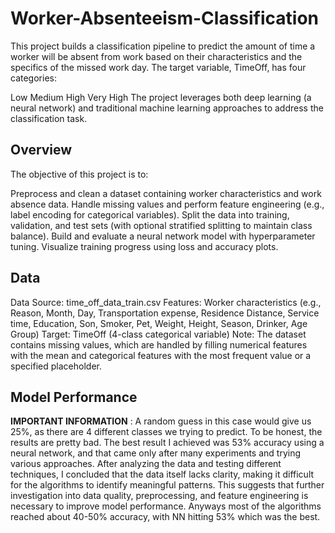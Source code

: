 # Worker-Absenteeism-Classification
This project builds a classification pipeline to predict the amount of time a worker will be absent from work based on their characteristics and the specifics of the missed work day. The target variable, TimeOff, has four categories:

Low
Medium
High
Very High
The project leverages both deep learning (a neural network) and traditional machine learning approaches to address the classification task.

## Overview
The objective of this project is to:

Preprocess and clean a dataset containing worker characteristics and work absence data.
Handle missing values and perform feature engineering (e.g., label encoding for categorical variables).
Split the data into training, validation, and test sets (with optional stratified splitting to maintain class balance).
Build and evaluate a neural network model with hyperparameter tuning.
Visualize training progress using loss and accuracy plots.


## Data
Data Source: time_off_data_train.csv
Features: Worker characteristics (e.g., Reason, Month, Day, Transportation expense, Residence Distance, Service time, Education, Son, Smoker, Pet, Weight, Height, Season, Drinker, Age Group)
Target: TimeOff (4-class categorical variable)
Note: The dataset contains missing values, which are handled by filling numerical features with the mean and categorical features with the most frequent value or a specified placeholder.


## Model Performance 
**IMPORTANT INFORMATION** : A random guess in this case would give us 25%, as there are 4 different classes we trying to predict.
To be honest, the results are pretty bad. The best result I achieved was 53% accuracy using a neural network, and that came only after many experiments and trying various approaches. After analyzing the data and testing different techniques, I concluded that the data itself lacks clarity, making it difficult for the algorithms to identify meaningful patterns. This suggests that further investigation into data quality, preprocessing, and feature engineering is necessary to improve model performance.
Anyways most of the algorithms reached about 40-50% accuracy, with NN hitting 53% which was the best.
